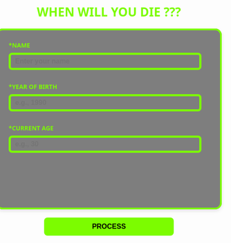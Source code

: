 <!DOCTYPE html>
<html lang="en">
<head>
    <meta charset="UTF-8">
    <meta name="viewport" content="width=device-width, initial-scale=1.0">
    <title>When Will You Die?</title>
    <style>
        body {
            font-family: 'Segoe UI', Tahoma, Geneva, Verdana, sans-serif;
            display: flex;
            flex-direction: column;
            align-items: center;
            justify-content: center;
            min-height: 100vh;
            margin: 0;
            padding: 20px;
            box-sizing: border-box;
            font-weight: bold;
            /* Consider removing or replacing the background image if it's distracting or not loading */
            /* background-image: url("pro2.jpeg"); */
            /* background-size: cover; */
            /* background-position: center; */
        }
        h1 {
            color:lawngreen;
            text-align: center;
            margin-bottom: 20px;
        }
        fieldset {
            border: 4px solid lawngreen;
            border-radius: 15px;
            padding: 25px;
            width: 100%;
            max-width: 500px;
            background-color:rgba(0, 0, 0, 0.5);;
            box-shadow: 0 4px 8px rgba(0,0,0,0.1);
        }
        /* Using labels for better accessibility and semantics */
        label {
            display: block;
            margin-bottom: 8px;
            font-weight: bold;
            color: lawngreen;
        }
        input[type="text"], input[type="number"] {
            height: 40px;
            width: calc(100% - 18px); /* Account for border and padding */
            border: 5px solid lawngreen;
            border-radius: 8px;
            padding: 0 10px;
            margin-bottom: 15px;
            box-sizing: border-box;
            font-size: 16px;
            background-color: transparent;
            font-weight: bold;
            color: lawngreen;
        }
        input:focus{
            border-color: lawngreen;
        }
        button {
            background-color:lawngreen;
            color: black;
            border: none;
            padding: 12px 25px;
            text-align: center;
            text-decoration: none;
            display: inline-block;
            font-size: 16px;
            border-radius: 8px;
            cursor: pointer;
            transition: background-color 0.3s ease;
            width: 300px;
            font-weight: bold;

  }
        button:hover {
            background: transparent;
            color: lawngreen;
        }
        .result-message {
            margin-top: 15px;
            padding: 10px;
            border-radius: 5px;
            font-size: 16px;
            text-align: center;
        }
        .error-message {
            background-color:black; /* Light red */
            color: red; /* Dark red */
            border: 3px solid #c62828;
        }
        .success-message {
            background-color: black; /* Light green */
            color:lawngreen; /* Dark green */
            border: 3px solid lawngreen;
        }
        /* Hide paragraphs initially, show with content */
        #resultOutput, #yearOutput {
            display: none;
        }
    </style>
</head>
<body background="pro222.jpg">
     <h1>WHEN WILL YOU DIE ???</h1>
     <fieldset>
         <label for="userName">*NAME</label>
         <input type="text" id="userName" placeholder="Enter your name" required>

  <label for="yearOfBirth">*YEAR OF BIRTH</label>
         <input type="number" id="yearOfBirth" placeholder="e.g., 1990" required>

  <label for="currentAge">*CURRENT AGE</label>
         <input type="number" id="currentAge" placeholder="e.g., 30" required>


   <p id="resultOutput" class="result-message"></p>
         <p id="yearOutput" class="result-message"></p>
     </fieldset>
     <br>
     <button onclick="calculateOutcome()">PROCESS</button>

   <script>
 function calculateOutcome() {
        // Get input elements
        const nameInput = document.getElementById("userName");
        const yearOfBirthInput = document.getElementById("yearOfBirth");
   const currentAgeInput = document.getElementById("currentAge");

   // Get output elements
        const resultOutputParagraph = document.getElementById("resultOutput");
  const yearOutputParagraph = document.getElementById("yearOutput");

   // Clear previous messages and hide them
  resultOutputParagraph.textContent = "";
        yearOutputParagraph.textContent = "";
  resultOutputParagraph.className = "result-message"; // Reset class
        yearOutputParagraph.className = "result-message";   // Reset class
  resultOutputParagraph.style.display = "none";
  yearOutputParagraph.style.display = "none";

   // Get input values
        const nameValue = nameInput.value.trim();
        const yearOfBirthValue = yearOfBirthInput.value;
        const currentAgeValue = currentAgeInput.value;

  // --- Input Validation ---
        if (nameValue === "") {
  displayMessage(resultOutputParagraph, "Name is required.", true);
            return; // Stop execution
        }

  if (yearOfBirthValue === "") {
  displayMessage(resultOutputParagraph, "Year of Birth is required.", true);
            return;
        }

  if (currentAgeValue === "") {
            displayMessage(resultOutputParagraph, "Current Age is required.", true);
            return;
        }

  // Parse numeric inputs
        const yearOfBirth = parseFloat(yearOfBirthValue);
        const currentAge = parseFloat(currentAgeValue);
   // Validate parsed numbers
        if (isNaN(yearOfBirth)) {
  displayMessage(resultOutputParagraph, "Invalid Year of Birth. Please enter a number.", true);
            return;
        }

   if (isNaN(currentAge)) {
  displayMessage(resultOutputParagraph, "Invalid Current Age. Please enter a number.", true);
            return;
        }
  // Further logical validation
        const currentYear = new Date().getFullYear();

   if (yearOfBirth >= currentYear) {
  displayMessage(resultOutputParagraph, `Year of Birth cannot be in the future or current year (${currentYear}).`, true);
            // Optionally, suggest an
            age based on a valid birth year if possible, or just error out.
            // For this game, we'll just error out.
            return;
        }

  if (yearOfBirth < 1900) { // Arbitrary lower limit for sensibility
             displayMessage(resultOutputParagraph, "Year of Birth seems too far in the past.", true);
             return;
        }

  if (currentAge <= 0 || currentAge > 120) { // Arbitrary age limits
  displayMessage(resultOutputParagraph, "Current Age is not realistic. Please enter a valid age.", true);
            return;
        }

  // Optional: Check consistency between age and year of birth
        const calculatedAge = currentYear - yearOfBirth;
        if (Math.abs(calculatedAge - currentAge) > 1) { // Allow for 1 year difference (e.g., birthday not yet passed)
  displayMessage(resultOutputParagraph, `Age (${currentAge}) and Year of Birth (${yearOfBirth}) don't seem to match for the current year (${currentYear}). Calculated age is ${calculatedAge}. Please check your inputs.`, true);
            return;
        }

  // --- Calculation (as per original "game" logic) ---
        // Generates a random number of additional years to live (from 1 to 80, for example)
        // The original was 1-100, which could lead to very high ages. Let's make it a bit more "realistic" for the game.
        const randomYearsToAdd = Math.floor(Math.random() * (80 - currentAge > 0 ? Math.min(50, 80 - currentAge) : 20)) + 1; // Max 50 more years, or less if already old. Min 1.
   const predictedDeathAge = currentAge + randomYearsToAdd;
        const predictedDeathYear = yearOfBirth + predictedDeathAge;


        // --- Display Results ---
  displayMessage(resultOutputParagraph, `${nameValue}, based on our *highly scientific* process, you might live to be: ${predictedDeathAge} years old.`, false);  displayMessage(yearOutputParagraph,
  `This means you might pass away in the year: ${predictedDeathYear}.`, false);
     }

   /**
      * Helper function to display messages in a paragraph element.
      * @param {HTMLElement} element - The paragraph element to display the message in.
      * @param {string} message - The message text.
      * @param {boolean} isError - True if the message is an error, false otherwise.
      */
     function displayMessage(element, message, isError) {
        element.textContent = message;
        if (isError) {
            element.className = "result-message error-message";
        } else {
            element.className = "result-message success-message";
        }
        element.style.display = "block"; // Make the paragraph visible
     }
     // Optional: Add event listeners for input fields to clear errors on input
  document.getElementById("userName").addEventListener('input', clearAssociatedErrors);
     document.getElementById("yearOfBirth").addEventListener('input', clearAssociatedErrors);
     document.getElementById("currentAge").addEventListener('input', clearAssociatedErrors);

  function clearAssociatedErrors() {
   // A simple way to clear general messages when user starts typing again
        // More sophisticated error handling could target specific error messages
        const resultOutputParagraph = document.getElementById("resultOutput");
        const yearOutputParagraph = document.getElementById("yearOutput");

   if (resultOutputParagraph.style.display !== "none" && resultOutputParagraph.classList.contains("error-message")) {
            resultOutputParagraph.textContent = "";
  resultOutputParagraph.style.display = "none";
            resultOutputParagraph.className = "result-message";
        }
         if (yearOutputParagraph.style.display !== "none" && yearOutputParagraph.classList.contains("error-message")) {
            yearOutputParagraph.textContent = "";
            yearOutputParagraph.style.display = "none";
            yearOutputParagraph.className = "result-message";
        }
     }

 </script>
</body>
</html>
